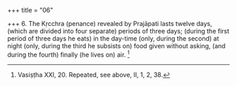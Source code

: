 +++
title = "06"

+++
6. The Kṛcchra (penance) revealed by Prajāpati lasts twelve days, (which are divided into four separate) periods of three days; (during the first period of three days he eats) in the day-time (only, during the second) at night (only, during the third he subsists on) food given without asking, (and during the fourth) finally (he lives on) air. [^3] 


[^3]:  Vasiṣṭha XXI, 20. Repeated, see above, II, 1, 2, 38.
